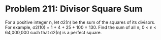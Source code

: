# Problem 211: Divisor Square Sum
For a positive integer n, let σ2(n) be the sum of the squares of its
divisors. For example, σ2(10) = 1 + 4 + 25 + 100 = 130. Find the sum of
all n, 0 &lt; n &lt; 64,000,000 such that σ2(n) is a perfect square.
